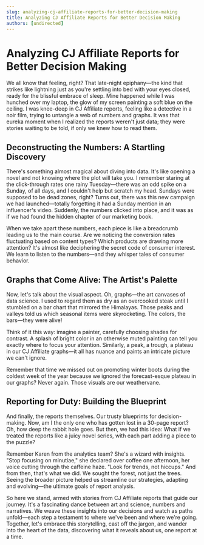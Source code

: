 ```yaml
---
slug: analyzing-cj-affiliate-reports-for-better-decision-making
title: Analyzing CJ Affiliate Reports for Better Decision Making
authors: [undirected]
---
```


# Analyzing CJ Affiliate Reports for Better Decision Making

We all know that feeling, right? That late-night epiphany—the kind that strikes like lightning just as you're settling into bed with your eyes closed, ready for the blissful embrace of sleep. Mine happened while I was hunched over my laptop, the glow of my screen painting a soft blue on the ceiling. I was knee-deep in CJ Affiliate reports, feeling like a detective in a noir film, trying to untangle a web of numbers and graphs. It was that eureka moment when I realized the reports weren't just data; they were stories waiting to be told, if only we knew how to read them.

## Deconstructing the Numbers: A Startling Discovery

There's something almost magical about diving into data. It's like opening a novel and not knowing where the plot will take you. I remember staring at the click-through rates one rainy Tuesday—there was an odd spike on a Sunday, of all days, and I couldn't help but scratch my head. Sundays were supposed to be dead zones, right? Turns out, there was this new campaign we had launched—totally forgetting it had a Sunday mention in an influencer's video. Suddenly, the numbers clicked into place, and it was as if we had found the hidden chapter of our marketing book.

When we take apart these numbers, each piece is like a breadcrumb leading us to the main course. Are we noticing the conversion rates fluctuating based on content types? Which products are drawing more attention? It's almost like deciphering the secret code of consumer interest. We learn to listen to the numbers—and they whisper tales of consumer behavior.

## Graphs that Come Alive: The Artist's Palette

Now, let's talk about the visual aspect. Oh, graphs—the art canvases of data science. I used to regard them as dry as an overcooked steak until I stumbled on a bar chart that mirrored the Himalayas. Those peaks and valleys told us which seasonal items were skyrocketing. The colors, the bars—they were alive! 

Think of it this way: imagine a painter, carefully choosing shades for contrast. A splash of bright color in an otherwise muted painting can tell you exactly where to focus your attention. Similarly, a peak, a trough, a plateau in our CJ Affiliate graphs—it all has nuance and paints an intricate picture we can't ignore. 

Remember that time we missed out on promoting winter boots during the coldest week of the year because we ignored the forecast-esque plateau in our graphs? Never again. Those visuals are our weathervane.

## Reporting for Duty: Building the Blueprint

And finally, the reports themselves. Our trusty blueprints for decision-making. Now, am I the only one who has gotten lost in a 30-page report? Oh, how deep the rabbit hole goes. But then, we had this idea: What if we treated the reports like a juicy novel series, with each part adding a piece to the puzzle?

Remember Karen from the analytics team? She's a wizard with insights. "Stop focusing on minutiae," she declared over coffee one afternoon, her voice cutting through the caffeine haze. "Look for trends, not hiccups." And from then, that's what we did. We sought the forest, not just the trees. Seeing the broader picture helped us streamline our strategies, adapting and evolving—the ultimate goals of report analysis.

So here we stand, armed with stories from CJ Affiliate reports that guide our journey. It's a fascinating dance between art and science, numbers and narratives. We weave these insights into our decisions and watch as paths unfold—each step a testament to where we've been and where we're going. Together, let's embrace this storytelling, cast off the jargon, and wander into the heart of the data, discovering what it reveals about us, one report at a time.